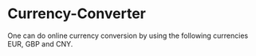 # Currency-Converter
One can do online currency conversion by using the following currencies  EUR, GBP and CNY. 
